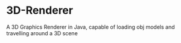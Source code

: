 # 3D-Renderer
A 3D Graphics Renderer in Java, capable of loading obj models and travelling around a 3D scene
